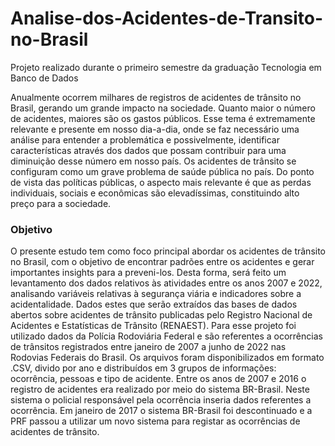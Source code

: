 # Analise-dos-Acidentes-de-Transito-no-Brasil
Projeto realizado durante o primeiro semestre da graduação Tecnologia em Banco de Dados

  Anualmente ocorrem milhares de registros de acidentes de trânsito no Brasil, gerando um grande impacto na sociedade. Quanto maior o número de acidentes, maiores são os gastos públicos. Esse tema é extremamente relevante e presente em nosso dia-a-dia, onde se faz necessário uma análise para entender a problemática e possivelmente, identificar características através dos dados que possam contribuir para uma diminuição desse número em nosso país. 
Os acidentes de trânsito se configuram como um grave problema de saúde pública no país. Do ponto de vista das políticas públicas, o aspecto mais relevante é que as perdas individuais, sociais e econômicas são elevadíssimas, constituindo alto preço para a sociedade.  


### Objetivo
O presente estudo tem como foco principal abordar os acidentes de trânsito no Brasil, com o objetivo de encontrar padrões entre os acidentes e gerar importantes insights para a preveni-los. Desta forma, será feito um levantamento dos dados relativos às atividades entre os anos 2007 e 2022, analisando variáveis relativas à segurança viária e indicadores sobre a acidentalidade. Dados estes que serão extraídos das bases de dados abertos sobre acidentes de trânsito publicadas pelo Registro Nacional de Acidentes e Estatísticas de Trânsito (RENAEST).
Para esse projeto foi utilizado dados da Polícia Rodoviária Federal e são referentes a ocorrências de trânsitos registrados entre janeiro de 2007 a junho de 2022 nas Rodovias Federais do Brasil.
Os arquivos foram disponibilizados em formato .CSV, divido por ano e distribuídos em 3 grupos de informações: ocorrência, pessoas e tipo de acidente. 
Entre os anos de 2007 e 2016 o registro de acidentes era realizado por meio do sistema BR-Brasil. Neste sistema o policial responsável pela ocorrência inseria dados referentes a ocorrência. Em janeiro de 2017 o sistema BR-Brasil foi descontinuado e a PRF passou a utilizar um novo sistema para registar as ocorrências de acidentes de trânsito.
